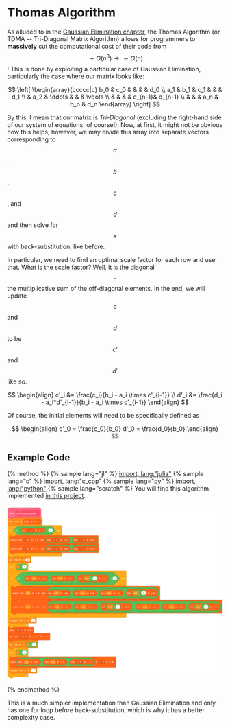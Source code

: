 # Thomas Algorithm

As alluded to in the [Gaussian Elimination chapter](../gaussian_elimination/gaussian_elimination.md), the Thomas Algorithm (or TDMA -- Tri-Diagonal Matrix Algorithm) allows for programmers to **massively** cut the computational cost of their code from $$\sim O(n^3) \rightarrow \sim O(n)$$! This is done by exploiting a particular case of Gaussian Elimination, particularly the case where our matrix looks like:

$$
\left[
    \begin{array}{ccccc|c}
        b_0 & c_0 & & & & d_0 \\
        a_1 & b_1 & c_1 & & & d_1 \\
        & a_2 & \ddots & & & \vdots \\
        & & & & c_{n-1}& d_{n-1} \\
        & & & a_n & b_n & d_n
    \end{array}
\right]
$$

By this, I mean that our matrix is *Tri-Diagonal* (excluding the right-hand side of our system of equations, of course!). Now, at first, it might not be obvious how this helps; however, we may divide this array into separate vectors corresponding to $$a$$, $$b$$, $$c$$, and $$d$$ and then solve for $$x$$ with back-substitution, like before.

In particular, we need to find an optimal scale factor for each row and use that. What is the scale factor? Well, it is the diagonal $$-$$ the multiplicative sum of the off-diagonal elements.
In the end, we will update $$c$$ and $$d$$ to be $$c'$$ and $$d'$$ like so:

$$
\begin{align}
c'_i &= \frac{c_i}{b_i - a_i \times c'_{i-1}} \\
d'_i &= \frac{d_i - a_i*d'_{i-1}}{b_i - a_i \times c'_{i-1}}
\end{align}
$$

Of course, the initial elements will need to be specifically defined as

$$
\begin{align}
c'_0 = \frac{c_0}{b_0}
d'_0 = \frac{d_0}{b_0}
\end{align}
$$

## Example Code

{% method %}
{% sample lang="jl" %}
[import, lang:"julia"](code/julia/thomas.jl)
{% sample lang="c" %}
[import, lang:"c_cpp"](code/c/thomas.c)
{% sample lang="py" %}
[import, lang:"python"](code/python/thomas.py)
{% sample lang="scratch" %}
You will find this algorithm implemented [in this project](https://scratch.mit.edu/projects/169418273/).
<p>
  <img  class="center" src="code/scratch/thomas.svg" width="1000" />
</p>
{% endmethod %}

This is a much simpler implementation than Gaussian Elimination and only has one for loop before back-substitution, which is why it has a better complexity case.

<script>
MathJax.Hub.Queue(["Typeset",MathJax.Hub]);
</script>
$$
\newcommand{\d}{\mathrm{d}}
\newcommand{\bff}{\boldsymbol{f}}
\newcommand{\bfg}{\boldsymbol{g}}
\newcommand{\bfp}{\boldsymbol{p}}
\newcommand{\bfq}{\boldsymbol{q}}
\newcommand{\bfx}{\boldsymbol{x}}
\newcommand{\bfu}{\boldsymbol{u}}
\newcommand{\bfv}{\boldsymbol{v}}
\newcommand{\bfA}{\boldsymbol{A}}
\newcommand{\bfB}{\boldsymbol{B}}
\newcommand{\bfC}{\boldsymbol{C}}
\newcommand{\bfM}{\boldsymbol{M}}
\newcommand{\bfJ}{\boldsymbol{J}}
\newcommand{\bfR}{\boldsymbol{R}}
\newcommand{\bfT}{\boldsymbol{T}}
\newcommand{\bfomega}{\boldsymbol{\omega}}
\newcommand{\bftau}{\boldsymbol{\tau}}
$$
